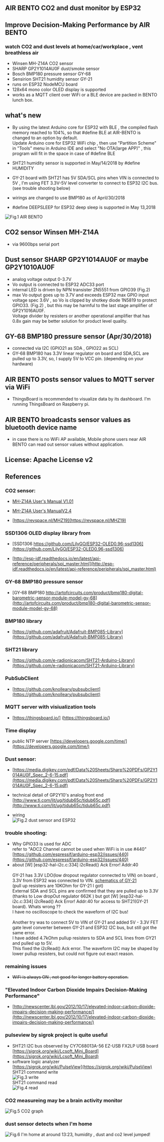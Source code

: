 ## AIR BENTO CO2 and dust monitor by ESP32
## Improve Decision-Making Performance by AIR BENTO
   
### watch CO2 and dust levels at home/car/workplace , vent breathless air
- Winsen MH-Z14A CO2 sensor
- SHARP GP2Y1014AU0F dust/smoke sensor
- Bosch BMP180 pressure sensor GY-68
- Sensirion SHT21 humidity sensor GY-21  
- runs on ESP32 NodeMCU board
- 128x64 mono color OLED display is supported
- works as a MQTT client over WiFi or a BLE device
are packed in BENTO lunch box.

## what's new
- By using the latest Arduino core for ESP32 with BLE , the compiled flash memory reached 
  to 104%, so that #define BLE  at AIR-BENTO is changed to an option by default.<br>
  Update Arduino core for ESP32 WiFi chip , then use "Partition Scheme" in "Tools" menu in Arduino IDE and select "No OTA(large APP)" , 
  this program will fit in the space in case of #define BLE
  
- SHT21 humidity sensor is supported in May/14/2018 by #define HUMIDITY
- GY-21 board with SHT21 has 5V SDA/SCL pins when VIN is connected to 5V , I'm using FET 3.3V-5V level converter to connect to ESP32 I2C bus. (see trouble shooting below)
- wirings are changed to use BMP180 as of April/30/2018
- #define DEEPSLEEP for ESP32 deep sleep is supported in May 13,2018

![Fig.1 AIR BENTO](https://github.com/coniferconifer/AIR-BENTO/blob/master/AIR%20BENTO.jpg)

## CO2 sensor Winsen MH-Z14A
- via 9600bps serial port

## Dust sensor SHARP GP2Y1014AU0F or maybe GP2Y1010AU0F
- analog voltage output 0-3.7V 
- Vo output is connected to ESP32 ADC33 port
- internal LED is driven by NPN transister 2N5551 from GPIO39 (Fig.2)
- max Vo output goes up to 3.7V and exceeds ESP32 max GPIO input voltage spec 3.6V , so Vo is clipped by shotkey diode 1N5819 to protect GPIO33.
  (Fig.2) , but this may be harmful to the last stage amplifier of GP2Y1016AU0F.
  <br>Voltage divider by resisters or another operational amplifier that has 0.8x gain may be better solution for product level quality.
  
  

## GY-68 BMP180 pressure sensor (Apr/30/2018)
- connected via I2C (GPIO21 as SDA , GPIO22 as SCL)
- GY-68 BMP180 has 3.3V linear regulator on board and SDA,SCL are pulled up to 3.3V,
  so, I supply 5V to VCC pin. (depending on your hardware) 

## AIR BENTO posts sensor values to MQTT server via WiFi
- ThingsBoard is recommended to visualize data by its dashboard.
  I'm running ThingsBoard on Raspberry pi.

## AIR BENTO broadcasts sensor values as bluetooth device name
- in case there is no WiFi AP available,
Mobile phone users near AIR BENTO can read out sensor values without application.


## License: Apache License v2

## References

### CO2 sensor:

- [MH-Z14A  User's Manual V1.01](http://www.winsen-sensor.com/d/files/infrared-gas-sensor/mh-z14a_co2-manual-v1_01.pdf)

- [MH-Z14A User's ManualV2.4](http://www.winsen-sensor.com/d/files/PDF/Infrared%20Gas%20Sensor/NDIR%20CO2%20SENSOR/MH-Z14%20CO2%20V2.4.pdf)

- [https://revspace.nl/MHZ19](https://revspace.nl/MHZ19)

### SSD1306 OLED display library from 
- [SSD1306 https://github.com/LilyGO/ESP32-OLED0.96-ssd1306](https://github.com/LilyGO/ESP32-OLED0.96-ssd1306)

- [http://esp-idf.readthedocs.io/en/latest/api-reference/peripherals/spi_master.html](http://esp-idf.readthedocs.io/en/latest/api-reference/peripherals/spi_master.html)

### GY-68 BMP180 pressure sensor
- [GY-68 BMP180 http://artofcircuits.com/product/bmp180-digital-barometric-sensor-module-model-gy-68](http://artofcircuits.com/product/bmp180-digital-barometric-sensor-module-model-gy-68)

### BMP180 library
- [https://github.com/adafruit/Adafruit-BMP085-Library](https://github.com/adafruit/Adafruit-BMP085-Library)

### SHT21 library 
- [https://github.com/e-radionicacom/SHT21-Arduino-Library](https://github.com/e-radionicacom/SHT21-Arduino-Library)


### PubSubClient
- [https://github.com/knolleary/pubsubclient](https://github.com/knolleary/pubsubclient)

### MQTT server with visiualization tools 
- [https://thingsboard.io/] (https://thingsboard.io/)

### Time display
- public NTP server  [https://developers.google.com/time/](https://developers.google.com/time/)

### Dust sensor:
- [https://media.digikey.com/pdf/Data%20Sheets/Sharp%20PDFs/GP2Y1014AU0F_Spec_2-6-15.pdf](https://media.digikey.com/pdf/Data%20Sheets/Sharp%20PDFs/GP2Y1014AU0F_Spec_2-6-15.pdf)

- technical detail of GP2Y10's analog front end  
[http://www.ti.com/lit/ug/tidub65c/tidub65c.pdf](http://www.ti.com/lit/ug/tidub65c/tidub65c.pdf)
- wiring<br>
![Fig.2 dust sensor and ESP32](https://github.com/coniferconifer/AIR-BENTO/blob/master/AIRBENTOcircuit.jpg)

### trouble shooting:
- Why GPIO33 is used for ADC <br>
  refer to "ADC2 Channel cannot be used when WiFi is in use #440"<br>
  [https://github.com/espressif/arduino-esp32/issues/440](https://github.com/espressif/arduino-esp32/issues/440)
- about [W] [esp32-hal-i2c.c:334] i2cRead() Ack Error! Addr:40 <br><br>
  GY-21 has 3.3V LDO(low dropout regulator connected to VIN) on board , 3.3V from ESP32 was connected to VIN.
  [schematics of GY-21](https://www.ebay.com/itm/New-HTU21D-GY-21-HTU-Temperature-Humidity-Sensor-Breakout-Board-Module-Hot-/271731131299)
  <br>(pull up resisters are 10KOhm for GY-21 I got)<br>
  External SDA and SCL pins are confirmed that they are pulled up to 3.3V (thanks to Low dropOut regulator 662K )
  but got [W] [esp32-hal-i2c.c:334] i2cRead() Ack Error! Addr:40 for access to SHT21(GY-21 board).
  Whats wrong ?? <br> I have no oscilloscope to check the waveform of I2C bus!<br><br>
  Another try was to connect 5V to VIN of GY-21 and added 5V - 3.3V FET gate level converter between 
  GY-21 and ESP32 I2C bus, but still got the same error.<br>
  I have added 4.7kOhm pullup resisters to SDA and SCL lines from GY21 and pulled up to 5V. <br>
  This fixed the i2cRead() Ack error. The waveform I2C may be shaped by lower pullup resisters, but could not figure out exact reason.

### remaining issues
- ~~WiFi is always ON , not good for longer battery operation.~~

### "Elevated Indoor Carbon Dioxide Impairs Decision-Making Performance"
- [http://newscenter.lbl.gov/2012/10/17/elevated-indoor-carbon-dioxide-impairs-decision-making-performance/](http://newscenter.lbl.gov/2012/10/17/elevated-indoor-carbon-dioxide-impairs-decision-making-performance/)

### pulseview by sigrok project is quite useful 
- SHT21 I2C bus observed by CY7C68013A-56 EZ-USB FX2LP USB board<br>
  [https://sigrok.org/wiki/Lcsoft_Mini_Board](https://sigrok.org/wiki/Lcsoft_Mini_Board)
- software logic analyzer<br>
  [https://sigrok.org/wiki/PulseView](https://sigrok.org/wiki/PulseView)<br>
  SHT21 command write<br>
  ![Fig.3 write](https://github.com/coniferconifer/AIR-BENTO/blob/master/SHT21commandwrite.png)<br>
  SHT21 command read<br>
  ![Fig.4 read](https://github.com/coniferconifer/AIR-BENTO/blob/master/SHT21commandread.png)<br>

### CO2 measureing may be a brain activity monitor<br>
![Fig.5 CO2 graph](https://github.com/coniferconifer/AIR-BENTO/blob/master/CO2graph.png)<br>

### dust sensor detects when I'm home
![Fig.6 I'm home at around 13:23, humidity , dust and co2 level jumped!](https://github.com/coniferconifer/AIR-BENTO/blob/master/whenIamhome.png)<br>